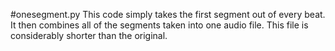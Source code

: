 #onesegment.py
This code simply takes the first segment out of every beat.
It then combines all of the segments taken into one audio
file.  This file is considerably shorter than the original.
